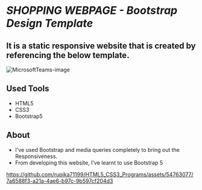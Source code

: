 # ***SHOPPING WEBPAGE - Bootstrap Design Template***

## It is a static responsive website that is created by referencing the below template.

![MicrosoftTeams-image](https://github.com/rupika71199/HTML5_CSS3_Programs/assets/54763077/dfc40416-c9f7-416b-8d49-2b75ac74b567)

## Used Tools 
* HTML5
* CSS3
* Bootstrap5

## About
* I've used Bootstrap and media queries completely to bring out the Responsiveness.
* From developing this website, I've learnt to use Bootstrap 5

https://github.com/rupika71199/HTML5_CSS3_Programs/assets/54763077/7a6588f3-a21a-4ae6-b97c-9b597cf204d3

 

